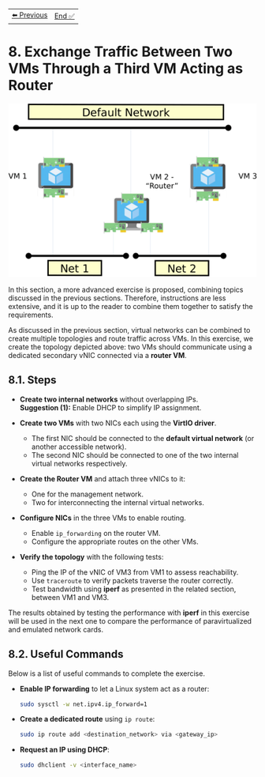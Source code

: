 <table style="width:100%">
  <tr>
    <td align="left"><a href="../1.7/README.md">⬅️ Previous</a></td>
    <td align="right"><a href="../README.md">End ✅</a></td>
  </tr>
</table>

# 8. Exchange Traffic Between Two VMs Through a Third VM Acting as Router

![VM1 communicates with VM3 via VM2, used as a router. All VMs have a management NIC to support SSH connection from the outside world.](images/Routing-Topology-crop.png)

In this section, a more advanced exercise is proposed, combining topics discussed in the previous sections. Therefore, instructions are less extensive, and it is up to the reader to combine them together to satisfy the requirements.

As discussed in the previous section, virtual networks can be combined to create multiple topologies and route traffic across VMs. In this exercise, we create the topology depicted above: two VMs should communicate using a dedicated secondary vNIC connected via a **router VM**.

## 8.1. Steps

- **Create two internal networks** without overlapping IPs.  
  **Suggestion (1):** Enable DHCP to simplify IP assignment.

- **Create two VMs** with two NICs each using the **VirtIO driver**.  
  - The first NIC should be connected to the **default virtual network** (or another accessible network).  
  - The second NIC should be connected to one of the two internal virtual networks respectively.

- **Create the Router VM** and attach three vNICs to it:  
  - One for the management network.  
  - Two for interconnecting the internal virtual networks.

- **Configure NICs** in the three VMs to enable routing.  
  - Enable `ip_forwarding` on the router VM.  
  - Configure the appropriate routes on the other VMs.

- **Verify the topology** with the following tests:

  - Ping the IP of the vNIC of VM3 from VM1 to assess reachability.  
  - Use `traceroute` to verify packets traverse the router correctly.  
  - Test bandwidth using **iperf** as presented in the related section, between VM1 and VM3.

The results obtained by testing the performance with **iperf** in this exercise will be used in the next one to compare the performance of paravirtualized and emulated network cards.

## 8.2. Useful Commands

Below is a list of useful commands to complete the exercise.

- **Enable IP forwarding** to let a Linux system act as a router:

  ```bash
  sudo sysctl -w net.ipv4.ip_forward=1
  ```

- **Create a dedicated route** using `ip route`:

  ```bash
  sudo ip route add <destination_network> via <gateway_ip>
  ```

- **Request an IP using DHCP**:

  ```bash
  sudo dhclient -v <interface_name>
  ```